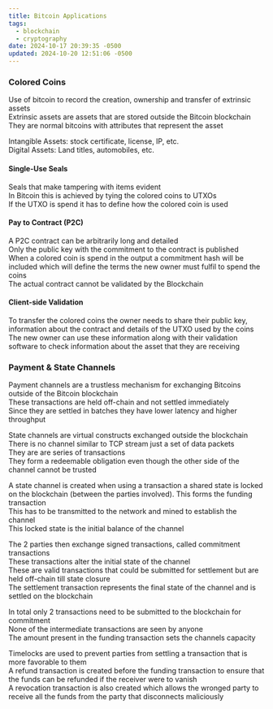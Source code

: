 ```yaml
---
title: Bitcoin Applications
tags:
  - blockchain
  - cryptography
date: 2024-10-17 20:39:35 -0500
updated: 2024-10-20 12:51:06 -0500
---
```


### Colored Coins
Use of bitcoin to record the creation, ownership and transfer of extrinsic assets  
Extrinsic assets are assets that are stored outside the Bitcoin blockchain  
They are normal bitcoins with attributes that represent the asset    

Intangible Assets: stock certificate, license, IP, etc.  
Digital Assets: Land titles, automobiles, etc.

#### Single-Use Seals
Seals that make tampering with items evident  
In Bitcoin this is achieved by tying the colored coins to UTXOs  
If the UTXO is spend it has to define how the colored coin is used  

#### Pay to Contract (P2C)
A P2C contract can be arbitrarily long and detailed  
Only the public key with the commitment to the contract is published  
When a colored coin is spend in the output a commitment hash will be included which will define the terms the new owner must fulfil to spend the coins  
The actual contract cannot be validated by the Blockchain  

#### Client-side Validation
To transfer the colored coins the owner needs to share their public key, information about the contract and details of the UTXO used by the coins  
The new owner can use these information along with their validation software to check information about the asset that they are receiving  

### Payment & State Channels
Payment channels are a trustless mechanism for exchanging Bitcoins outside of the Bitcoin blockchain  
These transactions are held off-chain and not settled immediately  
Since they are settled in batches they have lower latency and higher throughput  

State channels are virtual constructs exchanged outside the blockchain  
There is no channel similar to TCP stream just a set of data packets  
They are are series of transactions  
They form a redeemable obligation even though  the other side of the channel cannot be trusted  

A state channel is created when using a transaction a shared state is locked on the blockchain (between the parties involved). This forms the funding transaction  
This has to be transmitted to the network and mined to establish the channel  
This locked state is the initial balance of the channel  

The 2 parties then exchange signed transactions, called commitment transactions  
These transactions alter the initial state of the channel  
These are valid transactions that could be submitted for settlement but are held off-chain till state closure  
The settlement transaction represents the final state of the channel and is settled on the blockchain  

In total only 2 transactions need to be submitted to the blockchain for commitment  
None of the intermediate transactions are seen by anyone  
The amount present in the funding transaction sets the channels capacity  

Timelocks are used to prevent parties from settling a transaction that is more favorable to them  
A refund transaction is created before the funding transaction to ensure that the funds can be refunded if the receiver were to vanish  
A revocation transaction is also created which allows the wronged party to receive all the funds from the party that disconnects maliciously  
